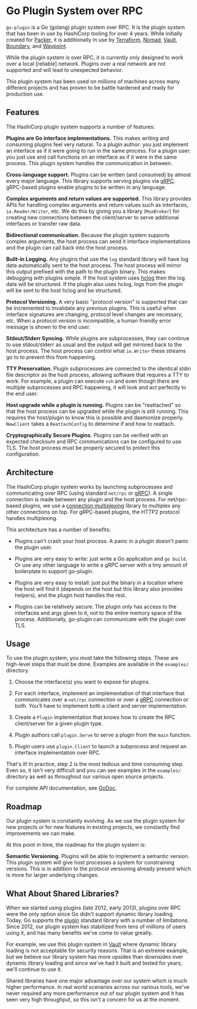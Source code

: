 # Go Plugin System over RPC

`go-plugin` is a Go (golang) plugin system over RPC. It is the plugin system
that has been in use by HashiCorp tooling for over 4 years. While initially
created for [Packer](https://www.packer.io), it is additionally in use by
[Terraform](https://www.terraform.io), [Nomad](https://www.nomadproject.io),
[Vault](https://www.vaultproject.io),
[Boundary](https://www.boundaryproject.io),
and [Waypoint](https://www.waypointproject.io).

While the plugin system is over RPC, it is currently only designed to work
over a local [reliable] network. Plugins over a real network are not supported
and will lead to unexpected behavior.

This plugin system has been used on millions of machines across many different
projects and has proven to be battle hardened and ready for production use.

## Features

The HashiCorp plugin system supports a number of features:

**Plugins are Go interface implementations.** This makes writing and consuming
plugins feel very natural. To a plugin author: you just implement an
interface as if it were going to run in the same process. For a plugin user:
you just use and call functions on an interface as if it were in the same
process. This plugin system handles the communication in between.

**Cross-language support.** Plugins can be written (and consumed) by
almost every major language. This library supports serving plugins via
[gRPC](http://www.grpc.io). gRPC-based plugins enable plugins to be written
in any language.

**Complex arguments and return values are supported.** This library
provides APIs for handling complex arguments and return values such
as interfaces, `io.Reader/Writer`, etc. We do this by giving you a library
(`MuxBroker`) for creating new connections between the client/server to
serve additional interfaces or transfer raw data.

**Bidirectional communication.** Because the plugin system supports
complex arguments, the host process can send it interface implementations
and the plugin can call back into the host process.

**Built-in Logging.** Any plugins that use the `log` standard library
will have log data automatically sent to the host process. The host
process will mirror this output prefixed with the path to the plugin
binary. This makes debugging with plugins simple. If the host system
uses [hclog](https://github.com/hashicorp/go-hclog) then the log data
will be structured. If the plugin also uses hclog, logs from the plugin
will be sent to the host hclog and be structured.

**Protocol Versioning.** A very basic "protocol version" is supported that
can be incremented to invalidate any previous plugins. This is useful when
interface signatures are changing, protocol level changes are necessary,
etc. When a protocol version is incompatible, a human friendly error
message is shown to the end user.

**Stdout/Stderr Syncing.** While plugins are subprocesses, they can continue
to use stdout/stderr as usual and the output will get mirrored back to
the host process. The host process can control what `io.Writer` these
streams go to to prevent this from happening.

**TTY Preservation.** Plugin subprocesses are connected to the identical
stdin file descriptor as the host process, allowing software that requires
a TTY to work. For example, a plugin can execute `ssh` and even though there
are multiple subprocesses and RPC happening, it will look and act perfectly
to the end user.

**Host upgrade while a plugin is running.** Plugins can be "reattached"
so that the host process can be upgraded while the plugin is still running.
This requires the host/plugin to know this is possible and daemonize
properly. `NewClient` takes a `ReattachConfig` to determine if and how to
reattach.

**Cryptographically Secure Plugins.** Plugins can be verified with an expected
checksum and RPC communications can be configured to use TLS. The host process
must be properly secured to protect this configuration.

## Architecture

The HashiCorp plugin system works by launching subprocesses and communicating
over RPC (using standard `net/rpc` or [gRPC](http://www.grpc.io)). A single
connection is made between any plugin and the host process. For net/rpc-based
plugins, we use a [connection multiplexing](https://github.com/hashicorp/yamux)
library to multiplex any other connections on top. For gRPC-based plugins,
the HTTP2 protocol handles multiplexing.

This architecture has a number of benefits:

  * Plugins can't crash your host process: A panic in a plugin doesn't
    panic the plugin user.

  * Plugins are very easy to write: just write a Go application and `go build`.
    Or use any other language to write a gRPC server with a tiny amount of
    boilerplate to support go-plugin.

  * Plugins are very easy to install: just put the binary in a location where
    the host will find it (depends on the host but this library also provides
    helpers), and the plugin host handles the rest.

  * Plugins can be relatively secure: The plugin only has access to the
    interfaces and args given to it, not to the entire memory space of the
    process. Additionally, go-plugin can communicate with the plugin over
    TLS.

## Usage

To use the plugin system, you must take the following steps. These are
high-level steps that must be done. Examples are available in the
`examples/` directory.

  1. Choose the interface(s) you want to expose for plugins.

  2. For each interface, implement an implementation of that interface
     that communicates over a `net/rpc` connection or over a
     [gRPC](http://www.grpc.io) connection or both. You'll have to implement
     both a client and server implementation.

  3. Create a `Plugin` implementation that knows how to create the RPC
     client/server for a given plugin type.

  4. Plugin authors call `plugin.Serve` to serve a plugin from the
     `main` function.

  5. Plugin users use `plugin.Client` to launch a subprocess and request
     an interface implementation over RPC.

That's it! In practice, step 2 is the most tedious and time consuming step.
Even so, it isn't very difficult and you can see examples in the `examples/`
directory as well as throughout our various open source projects.

For complete API documentation, see [GoDoc](https://godoc.org/github.com/hashicorp/go-plugin).

## Roadmap

Our plugin system is constantly evolving. As we use the plugin system for
new projects or for new features in existing projects, we constantly find
improvements we can make.

At this point in time, the roadmap for the plugin system is:

**Semantic Versioning.** Plugins will be able to implement a semantic version.
This plugin system will give host processes a system for constraining
versions. This is in addition to the protocol versioning already present
which is more for larger underlying changes.

## What About Shared Libraries?

When we started using plugins (late 2012, early 2013), plugins over RPC
were the only option since Go didn't support dynamic library loading. Today,
Go supports the [plugin](https://golang.org/pkg/plugin/) standard library with
a number of  limitations. Since 2012, our plugin system has stabilized
from tens of millions of users using it, and has many benefits we've come to
value greatly.

For example, we use this plugin system in
[Vault](https://www.vaultproject.io) where dynamic library loading is
not acceptable for security reasons. That is an extreme
example, but we believe our library system has more upsides than downsides
over dynamic library loading and since we've had it built and tested for years,
we'll continue to use it.

Shared libraries have one major advantage over our system which is much
higher performance. In real world scenarios across our various tools,
we've never required any more performance out of our plugin system and it
has seen very high throughput, so this isn't a concern for us at the moment.

